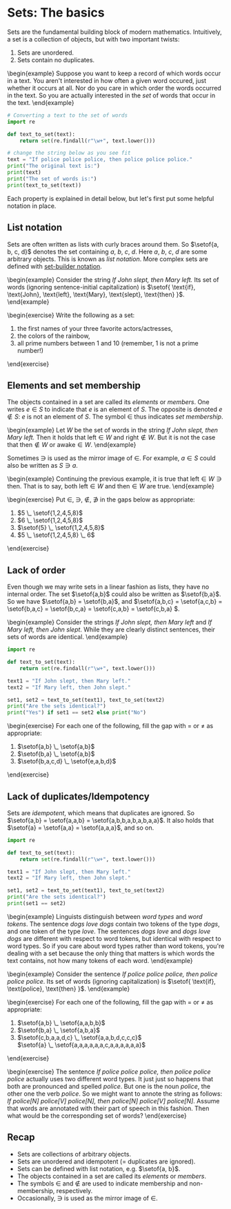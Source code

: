 # Sets: The basics

Sets are the fundamental building block of modern mathematics.
Intuitively, a set is a collection of objects, but with two important twists:

1. Sets are unordered.
1. Sets contain no duplicates.

\begin{example}
Suppose you want to keep a record of which words occur in a text.
You aren't interested in how often a given word occured, just whether it occurs at all.
Nor do you care in which order the words occurred in the text.
So you are actually interested in the *set* of words that occur in the text.
\end{example}

```python
# Converting a text to the set of words
import re

def text_to_set(text):
    return set(re.findall(r"\w+", text.lower()))

# change the string below as you see fit
text = "If police police police, then police police police."
print("The original text is:")
print(text)
print("The set of words is:")
print(text_to_set(text))
```

Each property is explained in detail below, but let's first put some helpful notation in place.

## List notation

Sets are often written as lists with curly braces around them.
So $\setof{a, b, c, d}$ denotes the set containing $a$, $b$, $c$, $d$.
Here $a$, $b$, $c$, $d$ are some arbitrary objects.
This is known as *list notation*.
More complex sets are defined with [set-builder notation](./fixme).

\begin{example}
Consider the string *If John slept, then Mary left.*
Its set of words (ignoring sentence-initial capitalization) is
$\setof{
\text{if},
\text{John},
\text{left},
\text{Mary},
\text{slept},
\text{then}
}$.
\end{example}

\begin{exercise}
Write the following as a set:

<ol>
<li>the first names of your three favorite actors/actresses,</li>
<li>the colors of the rainbow,</li>
<li>all prime numbers between 1 and 10 (remember, 1 is not a prime number!)</li>
</ol>
\end{exercise}

## Elements and set membership

The objects contained in a set are called its *elements* or *members*.
One writes $e \in S$ to indicate that $e$ is an element of $S$.
The opposite is denoted $e \notin S$: $e$ is not an element of $S$.
The symbol $\in$ thus indicates *set membership*.

\begin{example}
Let $W$ be the set of words in the string *If John slept, then Mary left.*
Then it holds that $\text{left} \in W$ and $\text{right} \notin W$.
But it is not the case that $\text{then} \notin W$ or $\text{awake} \in W$.
\end{example}

Sometimes $\ni$ is used as the mirror image of $\in$.
For example, $a \in S$ could also be written as $S \ni a$.

\begin{example}
Continuing the previous example, it is true that $\text{left} \in W \ni \text{then}$.
That is to say, both $\text{left} \in W$ and $\text{then} \in W$ are true.
\end{example}

\begin{exercise}
Put $\in$, $\ni$, $\notin$, $\not\ni$ in the gaps below as appropriate:
<ol>
<li>
$5 \_ \setof{1,2,4,5,8}$
</li>
<li>
$6 \_ \setof{1,2,4,5,8}$
</li>
<li>
$\setof{5} \_ \setof{1,2,4,5,8}$
</li>
<li>
$5 \_ \setof{1,2,4,5,8} \_ 6$
</li>
</ol>
\end{exercise}

## Lack of order

Even though we may write sets in a linear fashion as lists, they have no internal order.
The set $\setof{a,b}$ could also be written as $\setof{b,a}$.
So we have $\setof{a,b} = \setof{b,a}$, and
$\setof{a,b,c} =
 \setof{a,c,b} =
 \setof{b,a,c} =
 \setof{b,c,a} =
 \setof{c,a,b} =
 \setof{c,b,a}
$.

\begin{example}
Consider the strings *If John slept, then Mary left* and *If Mary left, then John slept*.
While they are clearly distinct sentences, their sets of words are identical.
\end{example}

```python
import re

def text_to_set(text):
    return set(re.findall(r"\w+", text.lower()))

text1 = "If John slept, then Mary left."
text2 = "If Mary left, then John slept."

set1, set2 = text_to_set(text1), text_to_set(text2)
print("Are the sets identical?")
print("Yes") if set1 == set2 else print("No")
```

\begin{exercise}
For each one of the following, fill the gap with $=$ or $\neq$ as appropriate:
<ol>
<li>
$\setof{a,b} \_ \setof{a,b}$
</li>
<li>
$\setof{b,a} \_ \setof{a,b}$
</li>
<li>
$\setof{b,a,c,d} \_ \setof{e,a,b,d}$
</li>
</ol>
\end{exercise}

## Lack of duplicates/Idempotency

Sets are *idempotent*, which means that duplicates are ignored.
So $\setof{a,b} = \setof{a,a,b} = \setof{a,b,b,a,b,a,b,a,a}$.
It also holds that $\setof{a} = \setof{a,a} = \setof{a,a,a}$, and so on.

```python
import re

def text_to_set(text):
    return set(re.findall(r"\w+", text.lower()))

text1 = "If John slept, then Mary left."
text2 = "If Mary left, then John slept."

set1, set2 = text_to_set(text1), text_to_set(text2)
print("Are the sets identical?")
print(set1 == set2)
```

\begin{example}
Linguists distinguish between *word types* and *word tokens*.
The sentence *dogs love dogs* contain two tokens of the type *dogs*, and one token of the type *love*.
The sentences *dogs love* and *dogs love dogs* are different with respect to word tokens, but identical with respect to word types.
So if you care about word types rather than word tokens, you're dealing with a set because the only thing that matters is which words the text contains, not how many tokens of each word.
\end{example}

\begin{example}
Consider the sentence *If police police police, then police police police*.
Its set of words (ignoring capitalization) is 
$\setof{
\text{if},
\text{police},
\text{then}
}$.
\end{example}

\begin{exercise}
For each one of the following, fill the gap with $=$ or $\neq$ as appropriate:
<ol>
<li>
$\setof{a,b} \_ \setof{a,a,b,b}$
</li>
<li>
$\setof{b,a} \_ \setof{a,b,a}$
</li>
<li>
$\setof{c,b,a,a,d,c} \_ \setof{a,a,b,d,c,c,c}$
</li>
$\setof{a} \_ \setof{a,a,a,a,a,a,c,a,a,a,a,a,a}$
</ol>
\end{exercise}

\begin{exercise}
The sentence *If police police police, then police police police* actually uses two different word types.
It just just so happens that both are pronounced and spelled *police*.
But one is the noun *police*, the other one the verb *police*.
So we might want to annote the string as follows:
*If police[N] police[V] police[N], then police[N] police[V] police[N]*.
Assume that words are annotated with their part of speech in this fashion.
Then what would be the corresponding set of words?
\end{exercise}

## Recap

- Sets are collections of arbitrary objects.
- Sets are unordered and idempotent (= duplicates are ignored).
- Sets can be defined with list notation, e.g. $\setof{a, b}$.
- The objects contained in a set are called its *elements* or *members*.
- The symbols $\in$ and $\notin$ are used to indicate membership and non-membership, respectively.
- Occasionally, $\ni$ is used as the mirror image of $\in$.
